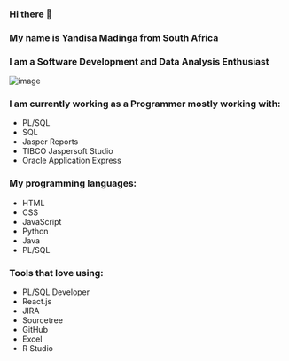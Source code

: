 ### Hi there 👋

<!--
**SbuYandisa/SbuYandisa** is a ✨ _special_ ✨ repository because its `README.md` (this file) appears on your GitHub profile.

Here are some ideas to get you started:

- 🔭 I’m currently working on ...
- 🌱 I’m currently learning ...
- 👯 I’m looking to collaborate on ...
- 🤔 I’m looking for help with ...
- 💬 Ask me about ...
- 📫 How to reach me: ...
- 😄 Pronouns: ...
- ⚡ Fun fact: ...
-->

### My name is Yandisa Madinga from South Africa


### I am a Software Development and Data Analysis Enthusiast
![image]((https://lh3.googleusercontent.com/YiHxHCxngm1kn_yoHW45Utlrgy86ijRJDdnKS2zRgURzi-YgVKOEtNf6AHMNnFGYrmxrmLVxIwdR-gkU4euzV7B3h4vL6V3rLR6e0Fj8uND_MLJes6oT-EzuG5qyVD855qELsnPdJ2Iq0SbA6A))
### I am currently working as a Programmer mostly working with:
-  PL/SQL
-  SQL
-  Jasper Reports
-  TIBCO Jaspersoft Studio
-  Oracle Application Express
### My programming languages:
- HTML
- CSS
- JavaScript
- Python
- Java
- PL/SQL

### Tools that love using:
- PL/SQL Developer
- React.js
- JIRA
- Sourcetree
- GitHub
- Excel
- R Studio

  

